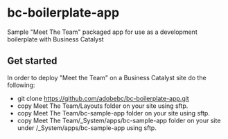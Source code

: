 # bc-boilerplate-app

Sample "Meet The Team" packaged app for use as a development boilerplate with Business Catalyst

## Get started

In order to deploy "Meet the Team" on a Business Catalyst site do the following:

+ git clone https://github.com/adobebc/bc-boilerplate-app.git
+ copy Meet The Team/Layouts folder on your site using sftp.
+ copy Meet The Team/bc-sample-app folder on your site using sftp.
+ copy Meet The Team/\_System/apps/bc-sample-app folder on your site under /\_System/apps/bc-sample-app using sftp.
